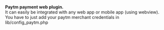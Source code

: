 **Paytm payment web plugin.**<br>
It can easily be integrated with any web app or mobile app (using webview). <br> 
You have to just add your paytm merchant credentials in lib/config_paytm.php
